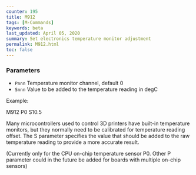 ```yaml
---
counter: 195
title: M912
tags: [M-Commands] 
keywords: beta 
last_updated: April 05, 2020 
summary: Set electronics temperature monitor adjustment 
permalink: M912.html
toc: false 
---
```



### Parameters

* `Pnnn` Temperature monitor channel, default 0
* `Snnn` Value to be added to the temperature reading in degC

Example:

M912 P0 S10.5

Many microcontrollers used to control 3D printers have built-in temperature monitors, but they normally need to be calibrated for temperature reading offset. The S parameter specifies the value that should be added to the raw temperature reading to provide a more accurate result.

(Currently only for the CPU on-chip temperature sensor P0. Other P parameter could in the future be added for boards with multiple on-chip sensors)

